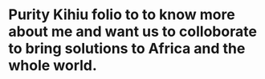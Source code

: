 # Purity Kihiu folio to to know more about me and want us to colloborate to bring solutions to Africa and the whole world.
